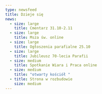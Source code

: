 ```yaml
---
type: newsfeed
title: Dzieje się
news:
  - size: large
    title: Cmentarz 31.10-2.11
  - size: large
    title: Msza św. online
  - size: large
    title: Ogłoszenia parafialne 25.10
  - size: large
    title: Jubileusz 70-lecia Parafii
  - size: medium
    title: Spotkanie Wiara i Praca online
  - size: medium
    title: "otwarty kościół "
  - title: Strona w rozbudowie
    size: medium
---
```

